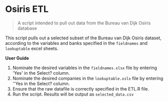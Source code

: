 # Osiris ETL
> A script intended to pull out data from the Bureau van Dijk Osiris database

This script pulls out a selected subset of the Bureau van Dijk Osiris dataset, according to the variables and banks specified in the ```fieldnames``` and ```lookuptable``` excel sheets.

**User Guide**
1. Nominate the desired variables in the ```fieldnames.xlsx``` file by entering 'Yes' in the Select? column.
2. Nominate the desired companies in the ```lookuptable.xslx``` file by entering ''Yes in the Select? column.
3. Ensure that the raw datafile is correctly specified in the ETL.R file.
4. Run the script. Results will be output as ```selected_data.csv```
